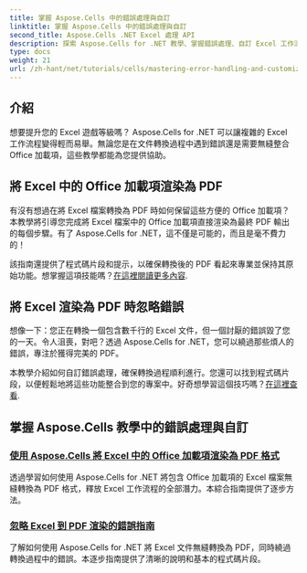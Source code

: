 ```yaml
---
title: 掌握 Aspose.Cells 中的錯誤處理與自訂
linktitle: 掌握 Aspose.Cells 中的錯誤處理與自訂
second_title: Aspose.Cells .NET Excel 處理 API
description: 探索 Aspose.Cells for .NET 教學、掌握錯誤處理、自訂 Excel 工作流程以及透過無縫指南將 Office 加載項轉換為 PDF。
type: docs
weight: 21
url: /zh-hant/net/tutorials/cells/mastering-error-handling-and-customization/
---
```

## 介紹

想要提升您的 Excel 遊戲等級嗎？ Aspose.Cells for .NET 可以讓複雜的 Excel 工作流程變得輕而易舉。無論您是在文件轉換過程中遇到錯誤還是需要無縫整合 Office 加載項，這些教學都能為您提供協助。  

## 將 Excel 中的 Office 加載項渲染為 PDF  

有沒有想過在將 Excel 檔案轉換為 PDF 時如何保留這些方便的 Office 加載項？本教學將引導您完成將 Excel 檔案中的 Office 加載項直接渲染為最終 PDF 輸出的每個步驟。有了 Aspose.Cells for .NET，這不僅是可能的，而且是毫不費力的！  

該指南還提供了程式碼片段和提示，以確保轉換後的 PDF 看起來專業並保持其原始功能。想掌握這項技能嗎？[在這裡閱讀更多內容](./render-office-add-ins-in-excel-to-pdf-format/).  

## 將 Excel 渲染為 PDF 時忽略錯誤  

想像一下：您正在轉換一個包含數千行的 Excel 文件，但一個討厭的錯誤毀了您的一天。令人沮喪，對吧？透過 Aspose.Cells for .NET，您可以繞過那些煩人的錯誤，專注於獲得完美的 PDF。  

本教學介紹如何自訂錯誤處理，確保轉換過程順利進行。您還可以找到程式碼片段，以便輕鬆地將這些功能整合到您的專案中。好奇想學習這個技巧嗎？[在這裡查看](./guide-ignore-errors-in-excel/).  

## 掌握 Aspose.Cells 教學中的錯誤處理與自訂
### [使用 Aspose.Cells 將 Excel 中的 Office 加載項渲染為 PDF 格式](./render-office-add-ins-in-excel-to-pdf-format/)
透過學習如何使用 Aspose.Cells for .NET 將包含 Office 加載項的 Excel 檔案無縫轉換為 PDF 格式，釋放 Excel 工作流程的全部潛力。本綜合指南提供了逐步方法。
### [忽略 Excel 到 PDF 渲染的錯誤指南](./guide-ignore-errors-in-excel/)
了解如何使用 Aspose.Cells for .NET 將 Excel 文件無縫轉換為 PDF，同時繞過轉換過程中的錯誤。本逐步指南提供了清晰的說明和基本的程式碼片段。